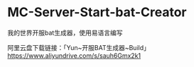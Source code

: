 # MC-Server-Start-bat-Creator
我的世界开服bat生成器，使用易语言编写

阿里云盘下载链接：「Yun~开服BAT生成器~Build」https://www.aliyundrive.com/s/sauh6Gmx2k1

